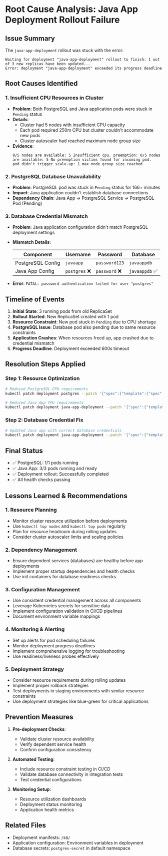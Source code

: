 # Root Cause Analysis: Java App Deployment Rollout Failure

## Issue Summary
The `java-app-deployment` rollout was stuck with the error:
```
Waiting for deployment "java-app-deployment" rollout to finish: 1 out of 3 new replicas have been updated...
Error: deployment "java-app-deployment" exceeded its progress deadline
```

## Root Causes Identified

### 1. Insufficient CPU Resources in Cluster
- **Problem**: Both PostgreSQL and Java application pods were stuck in `Pending` status
- **Details**: 
  - Cluster had 5 nodes with insufficient CPU capacity
  - Each pod required 250m CPU but cluster couldn't accommodate new pods
  - Cluster autoscaler had reached maximum node group size
- **Evidence**: 
  ```
  0/5 nodes are available: 5 Insufficient cpu. preemption: 0/5 nodes are available: 5 No preemption victims found for incoming pod.
  pod didn't trigger scale-up: 1 max node group size reached
  ```

### 2. PostgreSQL Database Unavailability
- **Problem**: PostgreSQL pod was stuck in `Pending` status for 166+ minutes
- **Impact**: Java application couldn't establish database connections
- **Dependency Chain**: Java App → PostgreSQL Service → PostgreSQL Pod (Pending)

### 3. Database Credential Mismatch
- **Problem**: Java application configuration didn't match PostgreSQL deployment settings
- **Mismatch Details**:
  
  | Component | Username | Password | Database |
  |-----------|----------|----------|----------|
  | PostgreSQL Config | `javaapp` | `password123` | `javaappdb` |
  | Java App Config | `postgres` ❌ | `password` ❌ | `javaappdb` ✅ |

- **Error**: `FATAL: password authentication failed for user "postgres"`

## Timeline of Events

1. **Initial State**: 3 running pods from old ReplicaSet
2. **Rollout Started**: New ReplicaSet created with 1 pod
3. **Resource Constraint**: New pod stuck in `Pending` due to CPU shortage
4. **PostgreSQL Issue**: Database pod also pending due to same resource constraints
5. **Application Crashes**: When resources freed up, app crashed due to credential mismatch
6. **Progress Deadline**: Deployment exceeded 600s timeout

## Resolution Steps Applied

### Step 1: Resource Optimization
```bash
# Reduced PostgreSQL CPU requirements
kubectl patch deployment postgres --patch '{"spec":{"template":{"spec":{"containers":[{"name":"postgres","resources":{"requests":{"cpu":"100m","memory":"256Mi"},"limits":{"cpu":"500m","memory":"512Mi"}}}]}}}}'

# Reduced Java App CPU requirements  
kubectl patch deployment java-app-deployment --patch '{"spec":{"template":{"spec":{"containers":[{"name":"java-app","resources":{"requests":{"cpu":"100m","memory":"256Mi"},"limits":{"cpu":"500m","memory":"512Mi"}}}]}}}}'
```

### Step 2: Database Credential Fix
```bash
# Updated Java app with correct database credentials
kubectl patch deployment java-app-deployment --patch '{"spec":{"template":{"spec":{"containers":[{"name":"java-app","env":[{"name":"SPRING_PROFILES_ACTIVE","value":"prod"},{"name":"SPRING_DATASOURCE_URL","value":"jdbc:postgresql://postgres-service:5432/javaappdb"},{"name":"SPRING_DATASOURCE_USERNAME","value":"javaapp"},{"name":"SPRING_DATASOURCE_PASSWORD","value":"password123"},{"name":"JAEGER_AGENT_HOST","value":"jaeger-service.monitoring.svc.cluster.local"},{"name":"JAEGER_AGENT_PORT","value":"6831"}]}]}}}}'
```

## Final Status
- ✅ PostgreSQL: 1/1 pods running
- ✅ Java App: 3/3 pods running and ready
- ✅ Deployment rollout: Successfully completed
- ✅ All health checks passing

## Lessons Learned & Recommendations

### 1. Resource Planning
- Monitor cluster resource utilization before deployments
- Use `kubectl top nodes` and `kubectl top pods` regularly
- Plan for resource headroom during rolling updates
- Consider cluster autoscaler limits and scaling policies

### 2. Dependency Management
- Ensure dependent services (databases) are healthy before app deployments
- Implement proper startup dependencies and health checks
- Use init containers for database readiness checks

### 3. Configuration Management
- Use consistent credential management across all components
- Leverage Kubernetes secrets for sensitive data
- Implement configuration validation in CI/CD pipelines
- Document environment variable mappings

### 4. Monitoring & Alerting
- Set up alerts for pod scheduling failures
- Monitor deployment progress deadlines
- Implement comprehensive logging for troubleshooting
- Use readiness/liveness probes effectively

### 5. Deployment Strategy
- Consider resource requirements during rolling updates
- Implement proper rollback strategies
- Test deployments in staging environments with similar resource constraints
- Use deployment strategies like blue-green for critical applications

## Prevention Measures

1. **Pre-deployment Checks**:
   - Validate cluster resource availability
   - Verify dependent service health
   - Confirm configuration consistency

2. **Automated Testing**:
   - Include resource constraint testing in CI/CD
   - Validate database connectivity in integration tests
   - Test credential configurations

3. **Monitoring Setup**:
   - Resource utilization dashboards
   - Deployment status monitoring
   - Application health metrics

## Related Files
- Deployment manifests: `/k8/`
- Application configuration: Environment variables in deployment
- Database secrets: `postgres-secret` in default namespace
